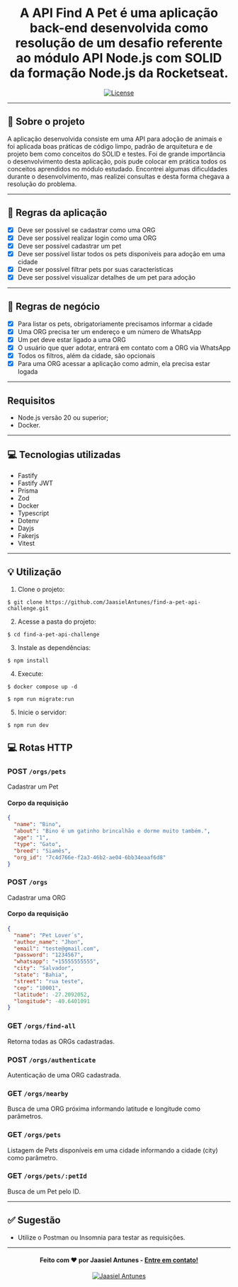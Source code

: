 <h1 align="center">
  A API Find A Pet é uma aplicação back-end desenvolvida como resolução de um desafio referente ao módulo API Node.js com SOLID da formação Node.js da Rocketseat.
</h1>

<p align="center">
  <a href="LICENSE"><img  src="https://img.shields.io/github/license/Ileriayo/markdown-badges?style=for-the-badge" alt="License"></a>
</p>

---

## 📁 Sobre o projeto

A aplicação desenvolvida consiste em uma API para adoção de animais e foi aplicada boas práticas de código limpo, padrão de arquitetura e de projeto bem como conceitos do SOLID e testes.
Foi de grande importância o desenvolvimento desta aplicação, pois pude colocar em prática todos os conceitos aprendidos no módulo estudado. Encontrei algumas dificuldades durante o desenvolvimento,
mas realizei consultas e desta forma chegava a resolução do problema. 

---

## 📝 Regras da aplicação

- [x] Deve ser possível se cadastrar como uma ORG
- [x] Deve ser possível realizar login como uma ORG
- [x] Deve ser possível cadastrar um pet
- [x] Deve ser possível listar todos os pets disponíveis para adoção em uma cidade
- [x] Deve ser possível filtrar pets por suas características
- [x] Deve ser possível visualizar detalhes de um pet para adoção

---

## 📝 Regras de negócio

- [x] Para listar os pets, obrigatoriamente precisamos informar a cidade
- [x] Uma ORG precisa ter um endereço e um número de WhatsApp
- [x] Um pet deve estar ligado a uma ORG
- [x] O usuário que quer adotar, entrará em contato com a ORG via WhatsApp
- [x] Todos os filtros, além da cidade, são opcionais
- [x] Para uma ORG acessar a aplicação como admin, ela precisa estar logada

---

## Requisitos

- Node.js versão 20 ou superior;
- Docker.

---

## 💻 Tecnologias utilizadas

- Fastify
- Fastify JWT
- Prisma
- Zod
- Docker
- Typescript
- Dotenv
- Dayjs
- Fakerjs
- Vitest

---

## 💡 Utilização
1. Clone o projeto:

```
$ git clone https://github.com/JaasielAntunes/find-a-pet-api-challenge.git
```

2. Acesse a pasta do projeto:

```
$ cd find-a-pet-api-challenge
```

3. Instale as dependências:

```
$ npm install
```

4. Execute:

```
$ docker compose up -d
```

```
$ npm run migrate:run
```

5. Inicie o servidor:

```
$ npm run dev
```

## 💻 Rotas HTTP

### POST `/orgs/pets`

Cadastrar um Pet

#### Corpo da requisição

```json
{
  "name": "Bino",
  "about": "Bino é um gatinho brincalhão e dorme muito também.",
  "age": "1",
  "type": "Gato",
  "breed": "Siamês",
  "org_id": "7c4d766e-f2a3-46b2-ae04-6bb34eaaf6d8"
}
```

### POST `/orgs`

Cadastrar uma ORG

#### Corpo da requisição

```json
{
  "name": "Pet Lover´s",
  "author_name": "Jhon",
  "email": "teste@gmail.com",
  "password": "1234567",
  "whatsapp": "+15555555555",
  "city": "Salvador",
  "state": "Bahia",
  "street": "rua teste",
  "cep": "10001",
  "latitude": -27.2092052,
  "longitude": -40.6401091
}
```

### GET `/orgs/find-all`

Retorna todas as ORGs cadastradas.

### POST `/orgs/authenticate`

Autenticação de uma ORG cadastrada.

### GET `/orgs/nearby`

Busca de uma ORG próxima informando latitude e longitude como parâmetros.

### GET `/orgs/pets`

Listagem de Pets disponíveis em uma cidade informando a cidade (city) como parâmetro.

### GET `/orgs/pets/:petId`

Busca de um Pet pelo ID.

---

## ✅ Sugestão
- Utilize o Postman ou Insomnia para testar as requisições.
---

<h4 align="center">
  Feito com ❤️ por Jaasiel Antunes - <a href="mailto:contato.jaasiel@gmail.com.com">Entre em contato!</a>
</h4>

<p align="center">
  <a href="https://www.linkedin.com/in/jaasiel-antunes-1517b41bb/">
    <img alt="Jaasiel Antunes" src="https://img.shields.io/badge/LinkedIn-Jaasiel-0e76a8?style=flat&logoColor=white&logo=linkedin">
  </a>
</p>

